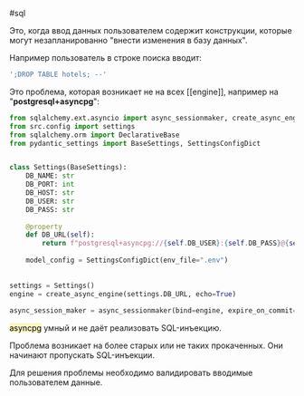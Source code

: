 #sql

Это, когда ввод данных пользователем содержит конструкции, которые могут незапланированно "внести изменения в базу данных".

Например пользователь в строке поиска вводит:
```sql
';DROP TABLE hotels; --'
```

Это проблема, которая возникает не на всех [[engine]], например на "**postgresql+asyncpg**":
```python
from sqlalchemy.ext.asyncio import async_sessionmaker, create_async_engine  
from src.config import settings  
from sqlalchemy.orm import DeclarativeBase  
from pydantic_settings import BaseSettings, SettingsConfigDict  


class Settings(BaseSettings):  
    DB_NAME: str  
    DB_PORT: int  
    DB_HOST: str  
    DB_USER: str  
    DB_PASS: str  
  
    @property  
    def DB_URL(self):  
        return f"postgresql+asyncpg://{self.DB_USER}:{self.DB_PASS}@{self.DB_HOST}:{self.DB_PORT}/{self.DB_NAME}"  
  
    model_config = SettingsConfigDict(env_file=".env")  
  
  
settings = Settings()
engine = create_async_engine(settings.DB_URL, echo=True)  
  
async_session_maker = async_sessionmaker(bind=engine, expire_on_commit=False)
```
<mark style="background: #FFF3A3A6;">asyncpg</mark> умный и не даёт реализовать SQL-инъекцию.

Проблема возникает на более старых или не таких прокаченных. Они начинают пропускать SQL-инъекции.

Для решения проблемы необходимо валидировать вводимые пользователем данные.